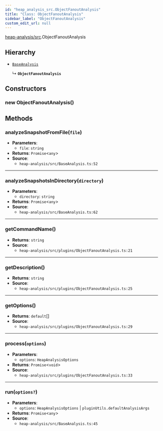 ```yaml
---
id: "heap_analysis_src.ObjectFanoutAnalysis"
title: "Class: ObjectFanoutAnalysis"
sidebar_label: "ObjectFanoutAnalysis"
custom_edit_url: null
---
```


[heap-analysis/src](../modules/heap_analysis_src.md).ObjectFanoutAnalysis

## Hierarchy

- [`BaseAnalysis`](heap_analysis_src.BaseAnalysis.md)

  ↳ **`ObjectFanoutAnalysis`**

## Constructors

### <a id="new objectfanoutanalysis"></a>**new ObjectFanoutAnalysis**()

## Methods

### <a id="analyzesnapshotfromfile"></a>**analyzeSnapshotFromFile**(`file`)

 * **Parameters**:
    * `file`: `string`
 * **Returns**: `Promise`<`any`\>
 * **Source**:
    * `heap-analysis/src/BaseAnalysis.ts:52`

___

### <a id="analyzesnapshotsindirectory"></a>**analyzeSnapshotsInDirectory**(`directory`)

 * **Parameters**:
    * `directory`: `string`
 * **Returns**: `Promise`<`any`\>
 * **Source**:
    * `heap-analysis/src/BaseAnalysis.ts:62`

___

### <a id="getcommandname"></a>**getCommandName**()

 * **Returns**: `string`
 * **Source**:
    * `heap-analysis/src/plugins/ObjectFanoutAnalysis.ts:21`

___

### <a id="getdescription"></a>**getDescription**()

 * **Returns**: `string`
 * **Source**:
    * `heap-analysis/src/plugins/ObjectFanoutAnalysis.ts:25`

___

### <a id="getoptions"></a>**getOptions**()

 * **Returns**: `default`[]
 * **Source**:
    * `heap-analysis/src/plugins/ObjectFanoutAnalysis.ts:29`

___

### <a id="process"></a>**process**(`options`)

 * **Parameters**:
    * `options`: `HeapAnalysisOptions`
 * **Returns**: `Promise`<`void`\>
 * **Source**:
    * `heap-analysis/src/plugins/ObjectFanoutAnalysis.ts:33`

___

### <a id="run"></a>**run**(`options?`)

 * **Parameters**:
    * `options`: `HeapAnalysisOptions` | `pluginUtils.defaultAnalysisArgs`
 * **Returns**: `Promise`<`any`\>
 * **Source**:
    * `heap-analysis/src/BaseAnalysis.ts:45`
